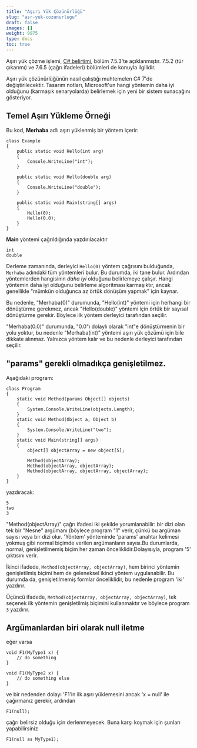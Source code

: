 ```yaml
---
title: "Aşırı Yük Çözünürlüğü"
slug: "asr-yuk-cozunurlugu"
draft: false
images: []
weight: 9975
type: docs
toc: true
---
```


Aşırı yük çözme işlemi, [C# belirtimi][1], bölüm 7.5.3'te açıklanmıştır. 7.5.2 (tür çıkarımı) ve 7.6.5 (çağrı ifadeleri) bölümleri de konuyla ilgilidir.

Aşırı yük çözünürlüğünün nasıl çalıştığı muhtemelen C# 7'de değiştirilecektir. Tasarım notları, Microsoft'un hangi yöntemin daha iyi olduğunu (karmaşık senaryolarda) belirlemek için yeni bir sistem sunacağını gösteriyor.


[1]: https://www.microsoft.com/en-us/download/details.aspx?id=7029

## Temel Aşırı Yükleme Örneği
Bu kod, **Merhaba** adlı aşırı yüklenmiş bir yöntem içerir:

    class Example
    {
        public static void Hello(int arg)
        {
            Console.WriteLine("int");
        }
     
        public static void Hello(double arg)
        {
            Console.WriteLine("double");
        }
     
        public static void Main(string[] args) 
        {
            Hello(0);
            Hello(0.0);
        }
    }

**Main** yöntemi çağrıldığında yazdırılacaktır

    int
    double

Derleme zamanında, derleyici `Hello(0)` yöntem çağrısını bulduğunda, `Merhaba` adındaki tüm yöntemleri bulur. Bu durumda, iki tane bulur. Ardından yöntemlerden hangisinin *daha iyi* olduğunu belirlemeye çalışır. Hangi yöntemin daha iyi olduğunu belirleme algoritması karmaşıktır, ancak genellikle "mümkün olduğunca az örtük dönüşüm yapmak" için kaynar.

Bu nedenle, "Merhaba(0)" durumunda, "Hello(int)" yöntemi için herhangi bir dönüştürme gerekmez, ancak "Hello(double)" yöntemi için örtük bir sayısal dönüştürme gerekir. Böylece ilk yöntem derleyici tarafından seçilir.

"Merhaba(0.0)" durumunda, "0.0"ı dolaylı olarak "int"e dönüştürmenin bir yolu yoktur, bu nedenle "Merhaba(int)" yöntemi aşırı yük çözümü için bile dikkate alınmaz. Yalnızca yöntem kalır ve bu nedenle derleyici tarafından seçilir.

## "params" gerekli olmadıkça genişletilmez.
Aşağıdaki program:

    class Program
    {
        static void Method(params Object[] objects)
        {
            System.Console.WriteLine(objects.Length);
        }   
        static void Method(Object a, Object b)
        {
            System.Console.WriteLine("two");
        }
        static void Main(string[] args)
        {
            object[] objectArray = new object[5];

            Method(objectArray);
            Method(objectArray, objectArray);
            Method(objectArray, objectArray, objectArray);
        }
    }

yazdıracak:

    5
    two
    3

"Method(objectArray)" çağrı ifadesi iki şekilde yorumlanabilir: bir dizi olan tek bir "Nesne" argümanı (böylece program "1" verir, çünkü bu argüman sayısı veya bir dizi olur. 'Yöntem' yönteminde 'params' anahtar kelimesi yokmuş gibi normal biçimde verilen argümanların sayısı.Bu durumlarda, normal, genişletilmemiş biçim her zaman önceliklidir.Dolayısıyla, program '5' çıktısını verir.

İkinci ifadede, `Method(objectArray, objectArray)`, hem birinci yöntemin genişletilmiş biçimi hem de geleneksel ikinci yöntem uygulanabilir. Bu durumda da, genişletilmemiş formlar önceliklidir, bu nedenle program 'iki' yazdırır.

Üçüncü ifadede, `Method(objectArray, objectArray, objectArray)`, tek seçenek ilk yöntemin genişletilmiş biçimini kullanmaktır ve böylece program `3` yazdırır.

## Argümanlardan biri olarak null iletme
eğer varsa

    void F1(MyType1 x) {
        // do something
    }

    void F1(MyType2 x) {
        // do something else
    }

ve bir nedenden dolayı 'F1'in ilk aşırı yüklemesini ancak 'x = null' ile çağırmanız gerekir, ardından

    F1(null);

çağrı belirsiz olduğu için derlenmeyecek. Buna karşı koymak için şunları yapabilirsiniz

    F1(null as MyType1);

